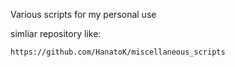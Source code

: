 Various scripts for my personal use

simliar repository like:

`https://github.com/HanatoK/miscellaneous_scripts`
